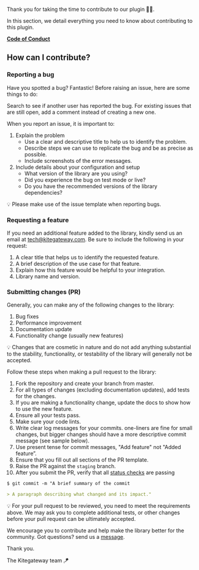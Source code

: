 Thank you for taking the time to contribute to our plugin 🙇🏽.

In this section, we detail everything you need to know about contributing to this plugin.

**[Code of Conduct](https://github.com/probot/template/blob/master/CODE_OF_CONDUCT.md)**

## How can I contribute?

### Reporting a bug

Have you spotted a bug? Fantastic! Before raising an issue, here are some things to do:

Search to see if another user has reported the bug. For existing issues that are still open, add a comment instead of creating a new one.

When you report an issue, it is important to:

1. Explain the problem
   - Use a clear and descriptive title to help us to identify the problem.
   - Describe steps we can use to replicate the bug and be as precise as possible.
   - Include screenshots of the error messages.
2. Include details about your configuration and setup
   - What version of the library are you using?
   - Did you experience the bug on test mode or live?
   - Do you have the recommended versions of the library dependencies?

<aside>

💡 Please make use of the issue template when reporting bugs.

</aside>

### Requesting a feature

If you need an additional feature added to the library, kindly send us an email at tech@kitegateway.com. Be sure to include the following in your request:

1. A clear title that helps us to identify the requested feature.
2. A brief description of the use case for that feature.
3. Explain how this feature would be helpful to your integration.
4. Library name and version.

### Submitting changes (PR)

Generally, you can make any of the following changes to the library:

1. Bug fixes
2. Performance improvement
3. Documentation update
4. Functionality change (usually new features)

<aside>

💡 Changes that are cosmetic in nature and do not add anything substantial to the stability, functionality, or testability of the library will generally not be accepted.

</aside>

Follow these steps when making a pull request to the library:

1. Fork the repository and create your branch from master.
2. For all types of changes (excluding documentation updates), add tests for the changes.
3. If you are making a functionality change, update the docs to show how to use the new feature.
4. Ensure all your tests pass.
5. Make sure your code lints.
6. Write clear log messages for your commits. one-liners are fine for small changes, but bigger changes should have a more descriptive commit message (see sample below).
7. Use present tense for commit messages, "Add feature" not "Added feature”.
8. Ensure that you fill out all sections of the PR template.
9. Raise the PR against the `staging` branch.
10. After you submit the PR, verify that all [status checks](https://docs.github.com/en/pull-requests/collaborating-with-pull-requests/collaborating-on-repositories-with-code-quality-features/about-status-checks) are passing

```markdown
$ git commit -m "A brief summary of the commit

> A paragraph describing what changed and its impact."
```

<aside>

💡 For your pull request to be reviewed, you need to meet the requirements above. We may ask you to complete additional tests, or other changes before your pull request can be ultimately accepted.

</aside>

We encourage you to contribute and help make the library better for the community. Got questions? send us a [message](https://bit.ly/34Vkzcg).

Thank you.

The Kitegateway team 🪁
